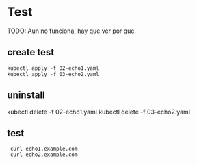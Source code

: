 
# Test

TODO: Aun no funciona, hay que ver por que.

## create test
 ```
 kubectl apply -f 02-echo1.yaml
 kubectl apply -f 03-echo2.yaml

 ```
## uninstall

kubectl delete -f 02-echo1.yaml
kubectl delete -f 03-echo2.yaml


## test
```
 curl echo1.example.com
 curl echo2.example.com
```




